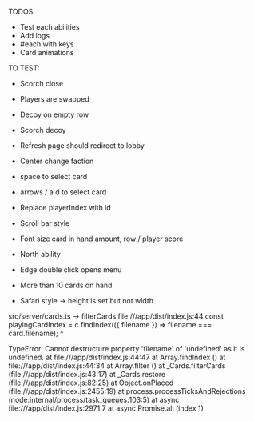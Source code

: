 TODOS:
- Test each abilities
- Add logs
- #each with keys
- Card animations

TO TEST:
- Scorch close
- Players are swapped
- Decoy on empty row
- Scorch decoy
- Refresh page should redirect to lobby
- Center change faction
- space to select card
- arrows / a d to select card

- Replace playerIndex with id
- Scroll bar style
- Font size card in hand amount, row / player score
- North ability
- Edge double click opens menu
- More than 10 cards on hand
- Safari style -> height is set but not width

src/server/cards.ts -> filterCards
file:///app/dist/index.js:44
      const playingCardIndex = c.findIndex(({ filename }) => filename === card.filename);
                                              ^

TypeError: Cannot destructure property 'filename' of 'undefined' as it is undefined.
    at file:///app/dist/index.js:44:47
    at Array.findIndex (<anonymous>)
    at file:///app/dist/index.js:44:34
    at Array.filter (<anonymous>)
    at _Cards.filterCards (file:///app/dist/index.js:43:17)
    at _Cards.restore (file:///app/dist/index.js:82:25)
    at Object.onPlaced (file:///app/dist/index.js:2455:19)
    at process.processTicksAndRejections (node:internal/process/task_queues:103:5)
    at async file:///app/dist/index.js:2971:7
    at async Promise.all (index 1)
